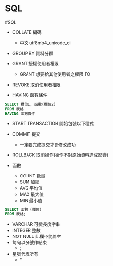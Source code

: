 # SQL
#SQL 


-  COLLATE 編碼
	- 中文 utf8mb4_unicode_ci



-  GROUP BY 資料分群
-  GRANT 授權使用者權限
	- GRANT 想要給其他使用者之權限 TO
-  REVOKE 取消使用者權限


- HAVING 函數條件
```SQL
SELECT 欄位1, 函數(欄位2)
FROM 表格
HAVING 函數條件
```

-  START TRANSACTION 開始包裝以下程式
-  COMMIT 提交
	- 一定要完成提交才會修改成功
-  ROLLBACK 取消操作(操作不對原始資料造成影響)

- 函數
	- COUNT 數量
	- SUM 加總
	- AVG 平均值
	- MAX 最大值
	- MIN 最小值
```SQL
SELECT 函數 (欄位)
FROM 表格;
```
-  VARCHAR 可變長度字串
-  INTEGER 整數
-  NOT NULL 此欄不能為空
-  每句以分號作結束
	- ;
-  星號代表所有
	- \*

